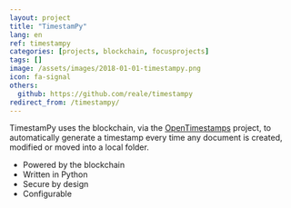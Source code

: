 ```yaml
---
layout: project
title: "TimestamPy"
lang: en
ref: timestampy
categories: [projects, blockchain, focusprojects]
tags: []
image: /assets/images/2018-01-01-timestampy.png
icon: fa-signal
others:
  github: https://github.com/reale/timestampy
redirect_from: /timestampy/
---
```


TimestamPy uses the blockchain, via the [OpenTimestamps](https://opentimestamps.org/) project, to automatically generate a timestamp every time any document is created, modified or moved into a local folder.

- Powered by the blockchain
- Written in Python
- Secure by design
- Configurable
